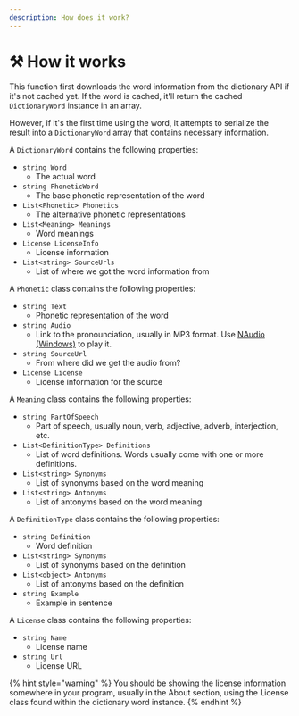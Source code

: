 ```yaml
---
description: How does it work?
---
```


# ⚒ How it works

This function first downloads the word information from the dictionary API if it's not cached yet. If the word is cached, it'll return the cached `DictionaryWord` instance in an array.

However, if it's the first time using the word, it attempts to serialize the result into a `DictionaryWord` array that contains necessary information.

A `DictionaryWord` contains the following properties:

* `string Word`
  * The actual word
* `string PhoneticWord`
  * The base phonetic representation of the word
* `List<Phonetic> Phonetics`
  * The alternative phonetic representations
* `List<Meaning> Meanings`
  * Word meanings
* `License LicenseInfo`
  * License information
* `List<string> SourceUrls`
  * List of where we got the word information from

A `Phonetic` class contains the following properties:

* `string Text`
  * Phonetic representation of the word
* `string Audio`
  * Link to the pronounciation, usually in MP3 format. Use [NAudio (Windows)](https://github.com/naudio/NAudio) to play it.
* `string SourceUrl`
  * From where did we get the audio from?
* `License License`
  * License information for the source

A `Meaning` class contains the following properties:

* `string PartOfSpeech`
  * Part of speech, usually noun, verb, adjective, adverb, interjection, etc.
* `List<DefinitionType> Definitions`
  * List of word definitions. Words usually come with one or more definitions.
* `List<string> Synonyms`
  * List of synonyms based on the word meaning
* `List<string> Antonyms`
  * List of antonyms based on the word meaning

A `DefinitionType` class contains the following properties:

* `string Definition`
  * Word definition
* `List<string> Synonyms`
  * List of synonyms based on the definition
* `List<object> Antonyms`
  * List of antonyms based on the definition
* `string Example`
  * Example in sentence

A `License` class contains the following properties:

* `string Name`
  * License name
* `string Url`
  * License URL

{% hint style="warning" %}
You should be showing the license information somewhere in your program, usually in the About section, using the License class found within the dictionary word instance.
{% endhint %}
